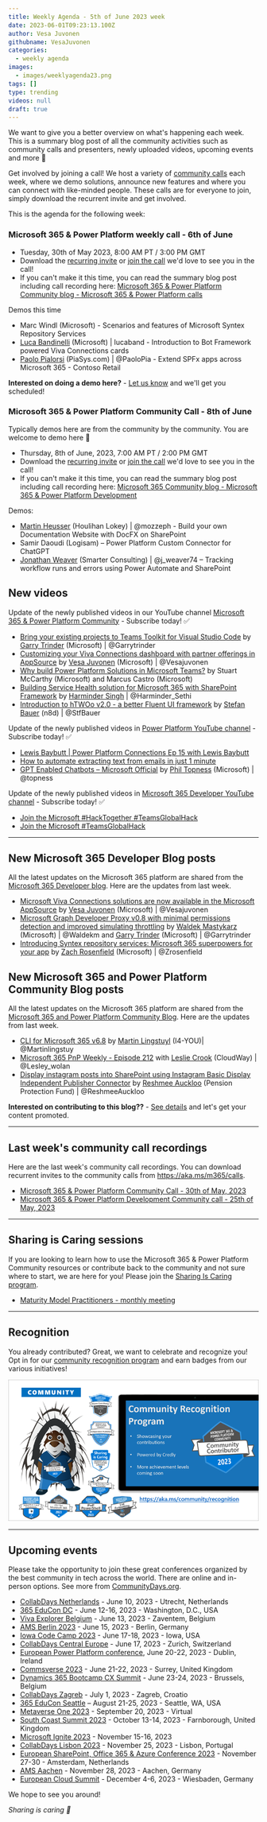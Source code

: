 ```yaml
---
title: Weekly Agenda - 5th of June 2023 week
date: 2023-06-01T09:23:13.100Z
author: Vesa Juvonen
githubname: VesaJuvonen
categories:
  - weekly agenda
images:
  - images/weeklyagenda23.png
tags: []
type: trending
videos: null
draft: true
---
```


We want to give you a better overview on what's happening each week. This is a summary blog post of all the community activities such as community calls and presenters, newly uploaded videos, upcoming events and more 🚀

Get involved by joining a call! We host a variety of [community calls](https://aka.ms/community/calls) each week, where we demo solutions, announce new features and where you can connect with like-minded people. These calls are for everyone to join, simply download the recurrent invite and get involved.

This is the agenda for the following week:

### Microsoft 365 & Power Platform weekly call - 6th of June

* Tuesday, 30th of May 2023, 8:00 AM PT / 3:00 PM GMT
* Download the [recurring invite](https://aka.ms/m365-dev-call) or [join the call](https://aka.ms/m365-dev-call-join) we'd love to see you in the call!
* If you can't make it this time, you can read the summary blog post including call recording here: [Microsoft 365 & Power Platform Community blog - Microsoft 365 & Power Platform calls](https://pnp.github.io/blog/categories/microsoft-365-platform-call/)

Demos this time

* Marc Windl (Microsoft) - Scenarios and features of Microsoft Syntex Repository Services
* [Luca Bandinelli](https://github.com/lucaband) (Microsoft) | lucaband - Introduction to Bot Framework powered Viva Connections cards
* [Paolo Pialorsi](https://twitter.com/PaoloPia) (PiaSys.com) | @PaoloPia - Extend SPFx apps across Microsoft 365 - Contoso Retail

**Interested on doing a demo here?** - [Let us know](https://aka.ms/community/request/demo) and we'll get you scheduled!

### Microsoft 365 & Power Platform Community Call - 8th of June

Typically demos here are from the community by the community. You are welcome to demo here 👋

* Thursday, 8th of June, 2023, 7:00 AM PT / 2:00 PM GMT
* Download the [recurring invite](https://aka.ms/spdev-sig-call) or [join the call](https://aka.ms/spdev-sig-call-join) we'd love to see you in the call!
* If you can't make it this time, you can read the summary blog post including call recording here: [Microsoft 365 Community blog - Microsoft 365 & Power Platform Development](https://pnp.github.io/blog/categories/microsoft-365-and-power-platform-development-community-call/)

Demos: 

* [Martin Heusser](https://twitter.com/mozzeph) (Houlihan Lokey) | @mozzeph - Build your own Documentation Website with DocFX on SharePoint
* Samir Daoudi (Logisam) – Power Platform Custom Connector for ChatGPT
* [Jonathan Weaver](https://twitter.com/j_weaver74) (Smarter Consulting) | @j_weaver74 – Tracking workflow runs and errors using Power Automate and SharePoint 


## New videos 

Update of the newly published videos in our YouTube channel [Microsoft 365 & Power Platform Community](https://www.youtube.com/channel/UC_mKdhw-V6CeCM7gTo_Iy7w) - Subscribe today! ✅

* [Bring your existing projects to Teams Toolkit for Visual Studio Code](https://www.youtube.com/watch?v=xp8Mev6l3Qg) by [Garry Trinder](https://twitter.com/garrytrinder) (Microsoft) | @Garrytrinder
* [Customizing your Viva Connections dashboard with partner offerings in AppSource](https://www.youtube.com/watch?v=8wvJRtt-Sdk) by [Vesa Juvonen](https://twitter.com/vesajuvonen) (Microsoft) | @Vesajuvonen
* [Why build Power Platform Solutions in Microsoft Teams?](https://www.youtube.com/watch?v=AtW0kW-rzhU) by Stuart McCarthy (Microsoft) and Marcus Castro (Microsoft) 
* [Building Service Health solution for Microsoft 365 with SharePoint Framework](https://www.youtube.com/watch?v=uofMbYeLJfs) by [Harminder Singh](https://twitter.com/Harminder_Sethi) | @Harminder_Sethi
* [Introduction to hTWOo v2.0 - a better Fluent UI framework](https://www.youtube.com/watch?v=_W09-BGsQEo) by [Stefan Bauer](https://twitter.com/StfBauer) (n8d) | @StfBauer


Update of the newly published videos in [Power Platform YouTube channel](https://www.youtube.com/@mspowerplatform) - Subscribe today! ✅

* [Lewis Baybutt | Power Platform Connections Ep 15 with Lewis Baybutt](https://www.youtube.com/watch?v=BOwTYzfxZvo)
* [How to automate extracting text from emails in just 1 minute](https://www.youtube.com/watch?v=UchRykL7me8)
* [GPT Enabled Chatbots – Microsoft Official](https://www.youtube.com/watch?v=DvXO_Q3MrZA) by [Phil Topness](https://twitter.com/topness) (Microsoft) | @topness

Update of the newly published videos in [Microsoft 365 Developer YouTube channel](https://www.youtube.com/@Microsoft365Developer) - Subscribe today! ✅

* [Join the Microsoft #HackTogether #TeamsGlobalHack](https://www.youtube.com/shorts/j3BvIetfSkM)
* [Join the Microsoft #TeamsGlobalHack](https://www.youtube.com/shorts/TCjWqcQkj7w)

---

## New Microsoft 365 Developer Blog posts

All the latest updates on the Microsoft 365 platform are shared from the [Microsoft 365 Developer blog](https://devblogs.microsoft.com/microsoft365dev/). Here are the updates from last week.

* [Microsoft Viva Connections solutions are now available in the Microsoft AppSource](https://devblogs.microsoft.com/microsoft365dev/viva-connections-solutions-are-now-available-in-the-microsoft-appsource/) by [Vesa Juvonen](https://twitter.com/vesajuvonen) (Microsoft) | @Vesajuvonen
* [Microsoft Graph Developer Proxy v0.8 with minimal permissions detection and improved simulating throttling](https://devblogs.microsoft.com/microsoft365dev/microsoft-graph-developer-proxy-v0-8-with-minimal-permissions-detection-and-improved-simulating-throttling/) by [Waldek Mastykarz](https://twitter.com/waldekm) (Microsoft) | @Waldekm and [Garry Trinder](https://twitter.com/garrytrinder) (Microsoft) | @Garrytrinder
* [Introducing Syntex repository services: Microsoft 365 superpowers for your app](https://devblogs.microsoft.com/microsoft365dev/introducing-syntex-repository-services-microsoft-365-superpowers-for-your-app/) by [Zach Rosenfield](https://twitter.com/Zrosenfield) (Microsoft) | @Zrosenfield


## New Microsoft 365 and Power Platform Community Blog posts

All the latest updates on the Microsoft 365 platform are shared from the [Microsoft 365 and Power Platform Community Blog](https://pnp.github.io/blog/). Here are the updates from last week.

* [CLI for Microsoft 365 v6.8](https://pnp.github.io/blog/cli-for-microsoft-365/cli-for-microsoft-365-v6-8/) by [Martin Lingstuyl](https://twitter.com/martinlingstuyl) (I4-YOU)| @Martinlingstuy
* [Microsoft 365 PnP Weekly - Episode 212](https://pnp.github.io/blog/microsoft-365-pnp-weekly/episode-212/) with [Leslie Crook](https://twitter.com/Lesley_wolan) (CloudWay) | @Lesley_wolan
* [Display instagram posts into SharePoint using Instagram Basic Display Independent Publisher Connector](https://pnp.github.io/blog/post/instagrampostsintosharepoint/) by [Reshmee Auckloo](https://www.twitter.com/ReshmeeAuckloo) (Pension Protection Fund) | @ReshmeeAuckloo


**Interested on contributing to this blog??** - [See details](https://pnp.github.io/blog/post/contribute-blog/) and let's get your content promoted.

---

## Last week's community call recordings

Here are the last week's community call recordings. You can download recurrent invites to the community calls from https://aka.ms/m365/calls.

* [Microsoft 365 & Power Platform Community Call - 30th of May, 2023](https://pnp.github.io/blog/microsoft-365-platform-community-call/2023-05-30/)
* [Microsoft 365 & Power Platform Development Community call - 25th of May, 2023](https://pnp.github.io/blog/microsoft-365-and-power-platform-development-community-call/2023-05-25/)


---

## Sharing is Caring sessions

If you are looking to learn how to use the Microsoft 365 & Power Platform Community resources or contribute back to the community and not sure where to start, we are here for you! Please join the [Sharing Is Caring program](https://pnp.github.io/sharing-is-caring/).

* [Maturity Model Practitioners - monthly meeting](https://aka.ms/mm4m365/invite)

---

## Recognition

You already contributed? Great, we want to celebrate and recognize you! Opt in for our [community recognition program](https://pnp.github.io/recognitionprogram/) and earn badges from our various initiatives! 

![together-221201.png](images/community-recognization-program.png)

---

## Upcoming events

Please take the opportunity to join these great conferences organized by the best community in tech across the world. There are online and in-person options. See more from [CommunityDays.org](https://www.communitydays.org/).

* [CollabDays Netherlands](https://www.communitydays.org/event/2023-06-10/collabdays-netherlands-2023) - June 10, 2023 - Utrecht, Netherlands
* [365 EduCon DC](https://365educon.com/DC/) - June 12-16, 2023 - Washington, D.C., USA
* [Viva Explorer Belgium](https://www.communitydays.org/event/2023-06-13/viva-explorers-belgium) - June 13, 2023 - Zaventem, Belgium
* [AMS Berlin 2023](https://www.communitydays.org/event/2023-06-15/amsberlin-2023) - June 15, 2023 - Berlin, Germany
* [Iowa Code Camp 2023](https://www.communitydays.org/event/2023-06-17/iowa-code-camp-2023) - June 17-18, 2023 - Iowa, USA
* [CollabDays Central Europe](https://www.collabdays.org/2023-ce/) - June 17, 2023 - Zurich, Switzerland
* [European Power Platform conference](https://www.sharepointeurope.com/european-power-platform-conference/), June 20-22, 2023 - Dublin, Ireland
* [Commsverse 2023](https://www.communitydays.org/event/2023-06-21/commsverse-2023) - June 21-22, 2023 - Surrey, United Kingdom
* [Dynamics 365 Bootcamp CX Summit](https://www.communitydays.org/event/2023-06-23/dynamics-365-bootcamp-cx-summit) - June 23-24, 2023 - Brussels, Belgium
* [CollabDays Zagreb](https://www.communitydays.org/event/2023-07-01/collabdays-zagreb) - July 1, 2023 - Zagreb, Croatio
* [365 EduCon Seattle](https://365educon.com/Seattle/) – August 21-25, 2023 - Seattle, WA, USA
* [Metaverse One 2023](https://www.communitydays.org/event/2023-09-20/metaverse-one-2023) - September 20, 2023 - Virtual
* [South Coast Summit 2023](https://www.southcoastsummit.com/) - October 13-14, 2023 - Farnborough, United Kingdom
* [Microsoft Ignite 2023](https://ignite.microsoft.com/) - November 15-16, 2023
* [CollabDays Lisbon 2023](https://www.collabdays.org/2023-lisbon/) - November 25, 2023 - Lisbon, Portugal
* [European SharePoint, Office 365 & Azure Conference 2023](https://www.sharepointeurope.com/) - November 27-30 - Amsterdam, Netherlands
* [AMS Aachen](https://www.communitydays.org/event/2023-11-28/ams-aachen) - November 28, 2023 - Aachen, Germany
* [European Cloud Summit](https://www.cloudsummit.eu/) - December 4-6, 2023 - Wiesbaden, Germany

We hope to see you around!

_Sharing is caring 🧡_
